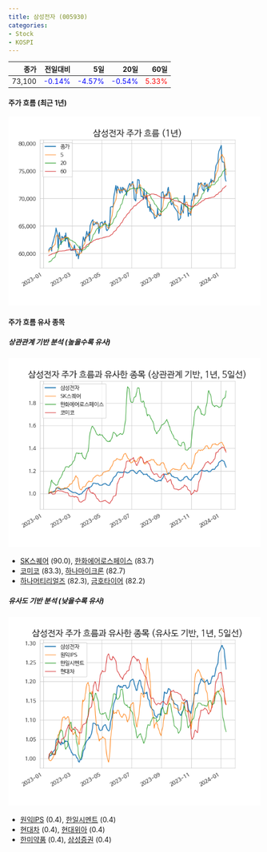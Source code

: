 ```yaml
---
title: 삼성전자 (005930)
categories:
- Stock
- KOSPI
---
```


|종가|전일대비|5일|20일|60일|
|---:|-------:|--:|---:|---:|
|73,100|<span style="color: blue">-0.14%</span>|<span style="color: blue">-4.57%</span>|<span style="color: blue">-0.54%</span>|<span style="color: red">5.33%</span>|

<!-- more -->


#### 주가 흐름 (최근 1년)
![005930](/assets/images/stock/005930.png)


#### 주가 흐름 유사 종목


##### 상관관계 기반 분석 (높을수록 유사)
![005930](/assets/images/stock/005930_corr.png)
- [SK스퀘어](/402340/) (90.0), [한화에어로스페이스](/012450/) (83.7)
- [코미코](/183300/) (83.3), [하나마이크론](/067310/) (82.7)
- [하나머티리얼즈](/166090/) (82.3), [금호타이어](/073240/) (82.2)


##### 유사도 기반 분석 (낮을수록 유사)	
![005930](/assets/images/stock/005930_sim.png)
- [원익IPS](/240810/) (0.4), [한일시멘트](/300720/) (0.4)
- [현대차](/005380/) (0.4), [현대위아](/011210/) (0.4)
- [한미약품](/128940/) (0.4), [삼성증권](/016360/) (0.4)